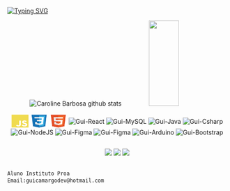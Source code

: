 [![Typing SVG](https://readme-typing-svg.herokuapp.com/?color=B816F0&size=35&center=true&vCenter=true&width=1000&lines=Olá+Eu+Sou+Guilherme+Camargo;Seja+Bem-Vindo!+:%29)](https://git.io/typing-svg)

<div align="center">  
  <img width="49%" height="195px" src="https://github-readme-stats.vercel.app/api?username=GuiCamargoDev&show_icons=true&count_private=true&hide_border=true&title_color=0E8AE6&icon_color=0E8AE6&text_color=c9d1d9&bg_color=0d1117" alt="Caroline Barbosa github stats" /> 
  <img width="37%" height="195px" src="https://github-readme-stats.vercel.app/api/top-langs/?username=GuiCamargoDev&layout=compact&hide_border=true&title_color=0E8AE6&text_color=0E8AE6&bg_color=0d1117" />
</div>

<div align= "center"><br>
    <img align="center" alt="Gui-Js" height="30" width="40" src="https://raw.githubusercontent.com/devicons/devicon/master/icons/javascript/javascript-plain.svg">
    <img align="center" alt="Gui-CSS" height="30" width="40" src="https://raw.githubusercontent.com/devicons/devicon/master/icons/css3/css3-original.svg">
    <img align="center" alt="Gui-HTML" height="30" width="40" src="https://raw.githubusercontent.com/devicons/devicon/master/icons/html5/html5-original.svg">
    <img align="center" alt="Gui-React" height="30" width="40" src="https://cdn.jsdelivr.net/gh/devicons/devicon/icons/react/react-original-wordmark.svg" />
    <img align="center" alt="Gui-MySQL" height="30" width="40" src="https://cdn.jsdelivr.net/gh/devicons/devicon/icons/mysql/mysql-original-wordmark.svg" />
    <img align="center" alt="Gui-Java" height="30" width="40" src="https://cdn.jsdelivr.net/gh/devicons/devicon/icons/java/java-original-wordmark.svg" />
    <img align="center" alt="Gui-Csharp" height="30" width="40" src="https://cdn.jsdelivr.net/gh/devicons/devicon/icons/csharp/csharp-original.svg" />  
    <img align="center" alt="Gui-NodeJS" height="30" width="40" src="https://cdn.jsdelivr.net/gh/devicons/devicon/icons/nodejs/nodejs-original.svg" />
    <img align="center" alt="Gui-Figma" height="30" width="40" src="https://cdn.jsdelivr.net/gh/devicons/devicon/icons/figma/figma-original.svg" />
    <img align="center" alt="Gui-Figma" height="30" width="40" src="https://cdn.jsdelivr.net/gh/devicons/devicon/icons/trello/trello-plain.svg" />
    <img align="center" alt="Gui-Arduino" height="30" width="40" src="https://cdn.jsdelivr.net/gh/devicons/devicon/icons/arduino/arduino-original.svg" />
    <img align="center" alt="Gui-Bootstrap" height="30" width="40" src="https://cdn.jsdelivr.net/gh/devicons/devicon/icons/bootstrap/bootstrap-original-wordmark.svg"/> 
          
</div>

##

<div align= "center">
    <a href="https://www.instagram.com/camargoggui" target="_blank"> <img src="https://img.shields.io/badge/Instagram-E4405F?style=for-the-badge&logo=instagram&logoColor=white"></a>
    <a href="https://www.linkedin.com/in/guilherme-camargo-a2b2841ab" target="_blank"> <img src="https://img.shields.io/badge/LinkedIn-0077B5?style=for-the-badge&logo=linkedin&logoColor=white"></a>
    <a href="http://Wa.me//+5511942443708" target="_blank"><img src="https://img.shields.io/badge/WhatsApp-25D366?style=for-the-badge&logo=whatsapp&logoColor=white"></a>
</div>

##
    Aluno Instituto Proa
    Email:guicamargodev@hotmail.com
